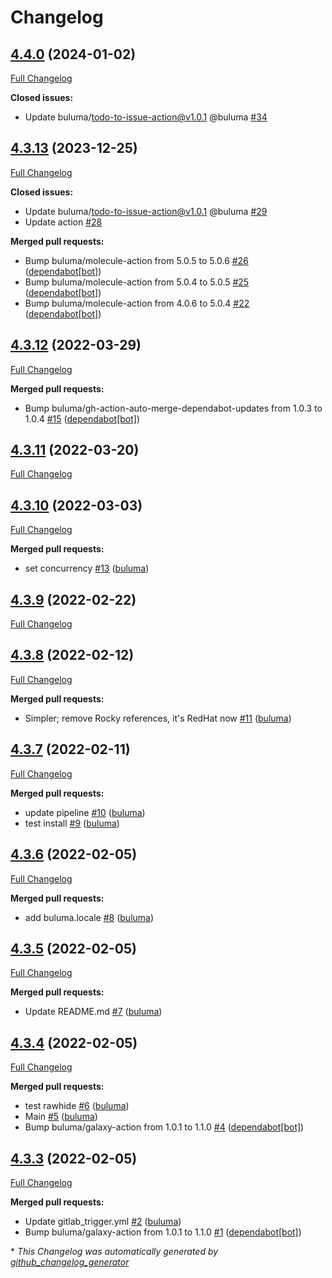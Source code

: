 # Changelog

## [4.4.0](https://github.com/buluma/ansible-role-jenkins/tree/4.4.0) (2024-01-02)

[Full Changelog](https://github.com/buluma/ansible-role-jenkins/compare/4.3.13...4.4.0)

**Closed issues:**

- Update buluma/todo-to-issue-action@v1.0.1 @buluma [\#34](https://github.com/buluma/ansible-role-jenkins/issues/34)

## [4.3.13](https://github.com/buluma/ansible-role-jenkins/tree/4.3.13) (2023-12-25)

[Full Changelog](https://github.com/buluma/ansible-role-jenkins/compare/4.3.12...4.3.13)

**Closed issues:**

- Update buluma/todo-to-issue-action@v1.0.1 @buluma [\#29](https://github.com/buluma/ansible-role-jenkins/issues/29)
- Update action [\#28](https://github.com/buluma/ansible-role-jenkins/issues/28)

**Merged pull requests:**

- Bump buluma/molecule-action from 5.0.5 to 5.0.6 [\#26](https://github.com/buluma/ansible-role-jenkins/pull/26) ([dependabot[bot]](https://github.com/apps/dependabot))
- Bump buluma/molecule-action from 5.0.4 to 5.0.5 [\#25](https://github.com/buluma/ansible-role-jenkins/pull/25) ([dependabot[bot]](https://github.com/apps/dependabot))
- Bump buluma/molecule-action from 4.0.6 to 5.0.4 [\#22](https://github.com/buluma/ansible-role-jenkins/pull/22) ([dependabot[bot]](https://github.com/apps/dependabot))

## [4.3.12](https://github.com/buluma/ansible-role-jenkins/tree/4.3.12) (2022-03-29)

[Full Changelog](https://github.com/buluma/ansible-role-jenkins/compare/4.3.11...4.3.12)

**Merged pull requests:**

- Bump buluma/gh-action-auto-merge-dependabot-updates from 1.0.3 to 1.0.4 [\#15](https://github.com/buluma/ansible-role-jenkins/pull/15) ([dependabot[bot]](https://github.com/apps/dependabot))

## [4.3.11](https://github.com/buluma/ansible-role-jenkins/tree/4.3.11) (2022-03-20)

[Full Changelog](https://github.com/buluma/ansible-role-jenkins/compare/4.3.10...4.3.11)

## [4.3.10](https://github.com/buluma/ansible-role-jenkins/tree/4.3.10) (2022-03-03)

[Full Changelog](https://github.com/buluma/ansible-role-jenkins/compare/4.3.9...4.3.10)

**Merged pull requests:**

- set concurrency [\#13](https://github.com/buluma/ansible-role-jenkins/pull/13) ([buluma](https://github.com/buluma))

## [4.3.9](https://github.com/buluma/ansible-role-jenkins/tree/4.3.9) (2022-02-22)

[Full Changelog](https://github.com/buluma/ansible-role-jenkins/compare/4.3.8...4.3.9)

## [4.3.8](https://github.com/buluma/ansible-role-jenkins/tree/4.3.8) (2022-02-12)

[Full Changelog](https://github.com/buluma/ansible-role-jenkins/compare/4.3.7...4.3.8)

**Merged pull requests:**

- Simpler; remove Rocky references, it's RedHat now [\#11](https://github.com/buluma/ansible-role-jenkins/pull/11) ([buluma](https://github.com/buluma))

## [4.3.7](https://github.com/buluma/ansible-role-jenkins/tree/4.3.7) (2022-02-11)

[Full Changelog](https://github.com/buluma/ansible-role-jenkins/compare/4.3.6...4.3.7)

**Merged pull requests:**

- update pipeline [\#10](https://github.com/buluma/ansible-role-jenkins/pull/10) ([buluma](https://github.com/buluma))
- test install [\#9](https://github.com/buluma/ansible-role-jenkins/pull/9) ([buluma](https://github.com/buluma))

## [4.3.6](https://github.com/buluma/ansible-role-jenkins/tree/4.3.6) (2022-02-05)

[Full Changelog](https://github.com/buluma/ansible-role-jenkins/compare/4.3.5...4.3.6)

**Merged pull requests:**

- add buluma.locale [\#8](https://github.com/buluma/ansible-role-jenkins/pull/8) ([buluma](https://github.com/buluma))

## [4.3.5](https://github.com/buluma/ansible-role-jenkins/tree/4.3.5) (2022-02-05)

[Full Changelog](https://github.com/buluma/ansible-role-jenkins/compare/4.3.4...4.3.5)

**Merged pull requests:**

- Update README.md [\#7](https://github.com/buluma/ansible-role-jenkins/pull/7) ([buluma](https://github.com/buluma))

## [4.3.4](https://github.com/buluma/ansible-role-jenkins/tree/4.3.4) (2022-02-05)

[Full Changelog](https://github.com/buluma/ansible-role-jenkins/compare/4.3.3...4.3.4)

**Merged pull requests:**

- test rawhide [\#6](https://github.com/buluma/ansible-role-jenkins/pull/6) ([buluma](https://github.com/buluma))
- Main [\#5](https://github.com/buluma/ansible-role-jenkins/pull/5) ([buluma](https://github.com/buluma))
- Bump buluma/galaxy-action from 1.0.1 to 1.1.0 [\#4](https://github.com/buluma/ansible-role-jenkins/pull/4) ([dependabot[bot]](https://github.com/apps/dependabot))

## [4.3.3](https://github.com/buluma/ansible-role-jenkins/tree/4.3.3) (2022-02-05)

[Full Changelog](https://github.com/buluma/ansible-role-jenkins/compare/c154430fc8f9caa296370ff531f5e8596edcf146...4.3.3)

**Merged pull requests:**

- Update gitlab\_trigger.yml [\#2](https://github.com/buluma/ansible-role-jenkins/pull/2) ([buluma](https://github.com/buluma))
- Bump buluma/galaxy-action from 1.0.1 to 1.1.0 [\#1](https://github.com/buluma/ansible-role-jenkins/pull/1) ([dependabot[bot]](https://github.com/apps/dependabot))



\* *This Changelog was automatically generated by [github_changelog_generator](https://github.com/github-changelog-generator/github-changelog-generator)*
